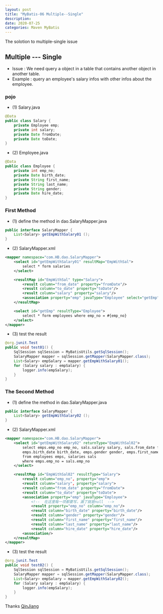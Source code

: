 ```yaml
---
layout: post
title: "MyBatis-06 Multiple--Single"
description: 
date: 2020-07-25
categories: Maven MyBatis
---
```

The solotion to multiple-single issue

## Multiple --- Single

- Issue : We need query a object in a table that contains another object in another table.
- Example : query an employee's salary infos with other infos about the employee.

### pojo
- (1) Salary.java

```java
@Data
public class Salary {
    private Employee emp;
    private int salary;
    private Date fromDate;
    private Date toDate;
}
```
- (2) Employee.java

```java
@Data
public class Employee {
    private int emp_no;
    private Date birth_date;
    private String first_name;
    private String last_name;
    private String gender;
    private Date hire_date;
}
```

### First Method

- (1) define the method in dao.SalaryMapper.java

```java
public interface SalaryMapper {
    List<Salary> getEmpWithSalary01 ();
}
```

- (2) SalaryMapper.xml

```xml
<mapper namespace="com.HB.dao.SalaryMapper">
    <select id="getEmpWithSalary01" resultMap="EmpWithSal">
        select * form salaries
    </select>

    <resultMap id="EmpWithSal" type="Salary">
        <result column="from_date" property="fromDate"/>
        <result column="to_date" property="toDate"/>
        <result column="salary" property="salary"/>
        <association property="emp" javaType="Employee" select="getEmp" column="emp_no"/>
    </resultMap>

    <select id="getEmp" resultType="Employee">
        select * form employees where emp_no = #{emp_no}
    </select>
</mapper>
```

- (3) test the result

```java
@org.junit.Test
public void test01() {
    SqlSession sqlSession = MyBatisUtils.getSqlSession();
    SalaryMapper mapper = sqlSession.getMapper(SalaryMapper.class);
    List<Salary> empSalary = mapper.getEmpWithSalary01();
    for (Salary salary : empSalary) {
        logger.info(empSalary);
    }
}
```

### The Second Method

- (1) define the method in dao.SalaryMapper.java

```java
public interface SalaryMapper {
    List<Salary> getEmpWithSalary02 ();
}
```

- (2) SalaryMapper.xml

```xml
<mapper namespace="com.HB.dao.SalaryMapper">
    <select id="getEmpWithSalary02" returnType="EmpWithSal02">
        select emps.emp_no emp_no, sals.salary salary, sals.from_date from_date, sals.to_date to_date,
        emps.birth_date birth_date, emps.gender gender, emps.first_name first_name, emps.last_name last_name, emps.hire_date hire_date
        from employees emps, salaries sals
        where emps.emp_no = sals.emp_no
    </select>

    <resultMap id="EmpWithSal02" resultType="Salary">
        <result column="emp_no", property="emp">
        <result column="salary", property="salary">
        <result column="from_date" property="fromDate">
        <result column="to_date" property="toDate">
        <association property="emp" javaType="Employee">
            <!--  在这里每一项都要写，漏了就是null  -->
            <result property="emp_no" column="emp_no"/>
            <result column="birth_date" property="birth_date"/>
            <result column="gender" property="gender"/>
            <result column="first_name" property="first_name"/>
            <result column="last_name" property="last_name"/>
            <result column="hire_date" property="hire_date"/>
        <association/>
    </resultMap>
</mapper>
```

- (3) test the result

```java
@org.junit.Test
public void test02() {
    SqlSession sqlSession = MyBatisUtils.getSqlSession();
    SalaryMapper mapper = sqlSession.getMapper(SalaryMapper.class);
    List<Salary> empSalary = mapper.getEmpWithSalary02();
    for (Salary salary : empSalary) {
        logger.info(empSalary);
    }
}
```

Thanks [QinJiang](https://space.bilibili.com/95256449?spm_id_from=333.788.b_765f7570696e666f.2)